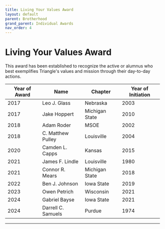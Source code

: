 ```yaml
---
title: Living Your Values Award
layout: default
parent: Brotherhood
grand_parent: Individual Awards
nav_order: 4
---
```

# Living Your Values Award

This award has been established to recognize the active or alumnus who best exemplifies Triangle's values and mission through their day-to-day actions.

|Year of Award|Name|Chapter|Year of Initiation|
|---|---|---|---|
|2017|Leo J. Glass|Nebraska|2003|
|2017|Jake Hoppert|Michigan State|2010|
|2018|Adam Roder|MSOE|2002|
|2018|C. Matthew Pulley|Louisville|2004|
|2020|Camden L. Capps|Kansas|2015|
|2021|James F. Lindle|Louisville|1980|
|2021|Connor R. Mears|Michigan State|2018|
|2022|Ben J. Johnson|Iowa State|2019|
|2023|Owen Petrich|Wisconsin|2021|
|2024|Gabriel Bayse|Iowa State|2021|
|2024|Darrell C. Samuels|Purdue|1974|

----